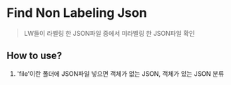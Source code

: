 # Find Non Labeling Json
> LW들이 라벨링 한 JSON파일 중에서 미라벨링 한 JSON파일 확인

## How to use?
1. 'file'이란 폴더에 JSON파일 넣으면 객체가 없는 JSON, 객체가 있는 JSON 분류
